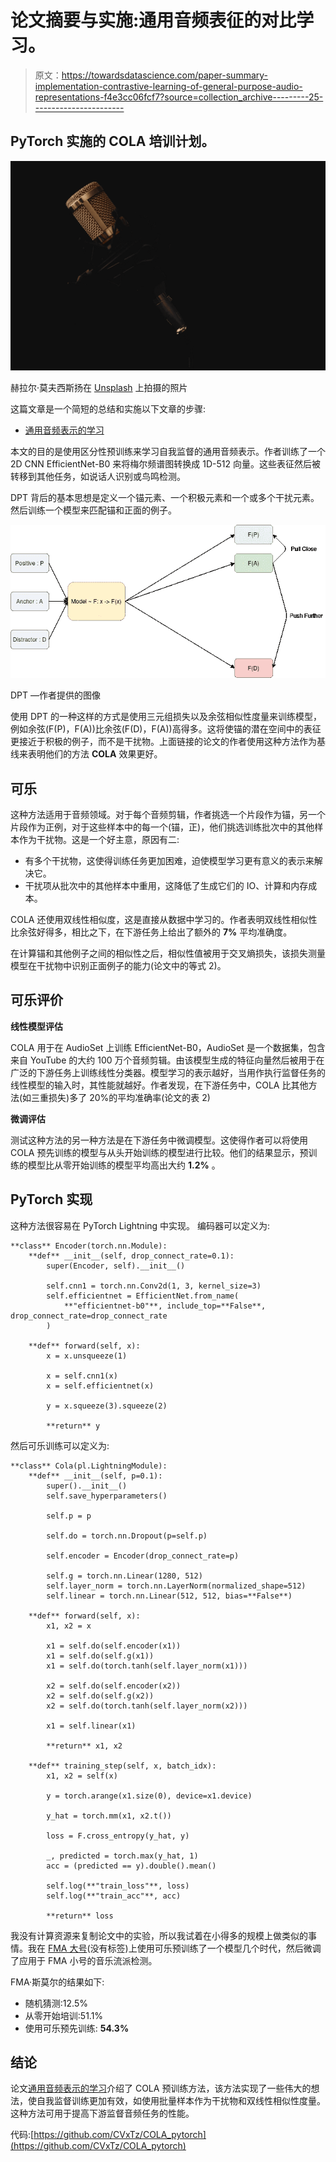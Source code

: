 # 论文摘要与实施:通用音频表征的对比学习。

> 原文：<https://towardsdatascience.com/paper-summary-implementation-contrastive-learning-of-general-purpose-audio-representations-f4e3cc06fcf7?source=collection_archive---------25----------------------->

## PyTorch 实施的 COLA 培训计划。

![](img/03eb20422217af139b5c8056d04e998c.png)

赫拉尔·莫夫西斯扬在 [Unsplash](https://unsplash.com/s/photos/audio?utm_source=unsplash&utm_medium=referral&utm_content=creditCopyText) 上拍摄的照片

这篇文章是一个简短的总结和实施以下文章的步骤:

*   [通用音频表示的学习](https://arxiv.org/abs/2010.10915)

本文的目的是使用区分性预训练来学习自我监督的通用音频表示。作者训练了一个 2D CNN EfficientNet-B0 来将梅尔频谱图转换成 1D-512 向量。这些表征然后被转移到其他任务，如说话人识别或鸟鸣检测。

DPT 背后的基本思想是定义一个锚元素、一个积极元素和一个或多个干扰元素。然后训练一个模型来匹配锚和正面的例子。

![](img/54726d0da94deda2996cf6b66a5686a5.png)

DPT —作者提供的图像

使用 DPT 的一种这样的方式是使用三元组损失以及余弦相似性度量来训练模型，例如余弦(F(P)，F(A))比余弦(F(D)，F(A))高得多。这将使锚的潜在空间中的表征更接近于积极的例子，而不是干扰物。上面链接的论文的作者使用这种方法作为基线来表明他们的方法 **COLA** 效果更好。

## 可乐

这种方法适用于音频领域。对于每个音频剪辑，作者挑选一个片段作为锚，另一个片段作为正例，对于这些样本中的每一个(锚，正)，他们挑选训练批次中的其他样本作为干扰物。这是一个好主意，原因有二:

*   有多个干扰物，这使得训练任务更加困难，迫使模型学习更有意义的表示来解决它。
*   干扰项从批次中的其他样本中重用，这降低了生成它们的 IO、计算和内存成本。

COLA 还使用双线性相似度，这是直接从数据中学习的。作者表明双线性相似性比余弦好得多，相比之下，在下游任务上给出了额外的 **7%** 平均准确度。

在计算锚和其他例子之间的相似性之后，相似性值被用于交叉熵损失，该损失测量模型在干扰物中识别正面例子的能力(论文中的等式 2)。

## 可乐评价

**线性模型评估**

COLA 用于在 AudioSet 上训练 EfficientNet-B0，AudioSet 是一个数据集，包含来自 YouTube 的大约 100 万个音频剪辑。由该模型生成的特征向量然后被用于在广泛的下游任务上训练线性分类器。模型学习的表示越好，当用作执行监督任务的线性模型的输入时，其性能就越好。作者发现，在下游任务中，COLA 比其他方法(如三重损失)多了 20%的平均准确率(论文的表 2)

**微调评估**

测试这种方法的另一种方法是在下游任务中微调模型。这使得作者可以将使用 COLA 预先训练的模型与从头开始训练的模型进行比较。他们的结果显示，预训练的模型比从零开始训练的模型平均高出大约 **1.2%** 。

## PyTorch 实现

这种方法很容易在 PyTorch Lightning 中实现。
编码器可以定义为:

```
**class** Encoder(torch.nn.Module):
    **def** __init__(self, drop_connect_rate=0.1):
        super(Encoder, self).__init__()

        self.cnn1 = torch.nn.Conv2d(1, 3, kernel_size=3)
        self.efficientnet = EfficientNet.from_name(
            **"efficientnet-b0"**, include_top=**False**, drop_connect_rate=drop_connect_rate
        )

    **def** forward(self, x):
        x = x.unsqueeze(1)

        x = self.cnn1(x)
        x = self.efficientnet(x)

        y = x.squeeze(3).squeeze(2)

        **return** y
```

然后可乐训练可以定义为:

```
**class** Cola(pl.LightningModule):
    **def** __init__(self, p=0.1):
        super().__init__()
        self.save_hyperparameters()

        self.p = p

        self.do = torch.nn.Dropout(p=self.p)

        self.encoder = Encoder(drop_connect_rate=p)

        self.g = torch.nn.Linear(1280, 512)
        self.layer_norm = torch.nn.LayerNorm(normalized_shape=512)
        self.linear = torch.nn.Linear(512, 512, bias=**False**)

    **def** forward(self, x):
        x1, x2 = x

        x1 = self.do(self.encoder(x1))
        x1 = self.do(self.g(x1))
        x1 = self.do(torch.tanh(self.layer_norm(x1)))

        x2 = self.do(self.encoder(x2))
        x2 = self.do(self.g(x2))
        x2 = self.do(torch.tanh(self.layer_norm(x2)))

        x1 = self.linear(x1)

        **return** x1, x2

    **def** training_step(self, x, batch_idx):
        x1, x2 = self(x)

        y = torch.arange(x1.size(0), device=x1.device)

        y_hat = torch.mm(x1, x2.t())

        loss = F.cross_entropy(y_hat, y)

        _, predicted = torch.max(y_hat, 1)
        acc = (predicted == y).double().mean()

        self.log(**"train_loss"**, loss)
        self.log(**"train_acc"**, acc)

        **return** loss
```

我没有计算资源来复制论文中的实验，所以我试着在小得多的规模上做类似的事情。我在 [FMA 大号](https://github.com/mdeff/fma)(没有标签)上使用可乐预训练了一个模型几个时代，然后微调了应用于 FMA 小号的音乐流派检测。

FMA·斯莫尔的结果如下:

*   随机猜测:12.5%
*   从零开始培训:51.1%
*   使用可乐预先训练: **54.3%**

## 结论

论文[通用音频表示的学习](https://arxiv.org/abs/2010.10915)介绍了 COLA 预训练方法，该方法实现了一些伟大的想法，使自我监督训练更加有效，如使用批量样本作为干扰物和双线性相似性度量。这种方法可用于提高下游监督音频任务的性能。

代码:[https://github.com/CVxTz/COLA_pytorch](https://github.com/CVxTz/COLA_pytorch)